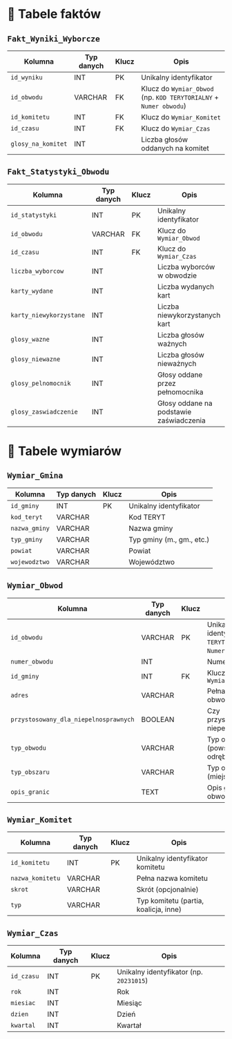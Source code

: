 
# 🧱 Tabele faktów

## `Fakt_Wyniki_Wyborcze`

| Kolumna               | Typ danych | Klucz | Opis |
|------------------------|------------|-------|------|
| `id_wyniku`            | INT        | PK    | Unikalny identyfikator |
| `id_obwodu`            | VARCHAR    | FK    | Klucz do `Wymiar_Obwod` (np. `KOD TERYTORIALNY` + `Numer obwodu`) |
| `id_komitetu`          | INT        | FK    | Klucz do `Wymiar_Komitet` |
| `id_czasu`             | INT        | FK    | Klucz do `Wymiar_Czas` |
| `glosy_na_komitet`     | INT        |       | Liczba głosów oddanych na komitet |

## `Fakt_Statystyki_Obwodu`

| Kolumna               | Typ danych | Klucz | Opis |
|------------------------|------------|-------|------|
| `id_statystyki`        | INT        | PK    | Unikalny identyfikator |
| `id_obwodu`            | VARCHAR    | FK    | Klucz do `Wymiar_Obwod` |
| `id_czasu`             | INT        | FK    | Klucz do `Wymiar_Czas` |
| `liczba_wyborcow`      | INT        |       | Liczba wyborców w obwodzie |
| `karty_wydane`         | INT        |       | Liczba wydanych kart |
| `karty_niewykorzystane`| INT        |       | Liczba niewykorzystanych kart |
| `glosy_wazne`          | INT        |       | Liczba głosów ważnych |
| `glosy_niewazne`       | INT        |       | Liczba głosów nieważnych |
| `glosy_pelnomocnik`    | INT        |       | Głosy oddane przez pełnomocnika |
| `glosy_zaswiadczenie`  | INT        |       | Głosy oddane na podstawie zaświadczenia |

# 🧩 Tabele wymiarów

## `Wymiar_Gmina`

| Kolumna       | Typ danych | Klucz | Opis |
|----------------|------------|-------|------|
| `id_gminy`      | INT        | PK    | Unikalny identyfikator |
| `kod_teryt`     | VARCHAR    |       | Kod TERYT |
| `nazwa_gminy`   | VARCHAR    |       | Nazwa gminy |
| `typ_gminy`     | VARCHAR    |       | Typ gminy (m., gm., etc.) |
| `powiat`        | VARCHAR    |       | Powiat |
| `wojewodztwo`   | VARCHAR    |       | Województwo |

## `Wymiar_Obwod`

| Kolumna                         | Typ danych | Klucz | Opis |
|----------------------------------|------------|-------|------|
| `id_obwodu`                      | VARCHAR    | PK    | Unikalny identyfikator (`KOD TERYTORIALNY` + `Numer obwodu`) |
| `numer_obwodu`                  | INT        |       | Numer obwodu |
| `id_gminy`                      | INT        | FK    | Klucz do `Wymiar_Gmina` |
| `adres`                         | VARCHAR    |       | Pełna siedziba obwodu |
| `przystosowany_dla_niepelnosprawnych` | BOOLEAN |       | Czy przystosowany dla niepełnosprawnych |
| `typ_obwodu`                    | VARCHAR    |       | Typ obwodu (powszechny, odrębny) |
| `typ_obszaru`                   | VARCHAR    |       | Typ obszaru (miejski, wiejski) |
| `opis_granic`                   | TEXT       |       | Opis granic obwodu |

## `Wymiar_Komitet`

| Kolumna         | Typ danych | Klucz | Opis |
|------------------|------------|-------|------|
| `id_komitetu`     | INT        | PK    | Unikalny identyfikator komitetu |
| `nazwa_komitetu`  | VARCHAR    |       | Pełna nazwa komitetu |
| `skrot`           | VARCHAR    |       | Skrót (opcjonalnie) |
| `typ`             | VARCHAR    |       | Typ komitetu (partia, koalicja, inne) |

## `Wymiar_Czas`

| Kolumna   | Typ danych | Klucz | Opis |
|------------|------------|-------|------|
| `id_czasu`  | INT        | PK    | Unikalny identyfikator (np. `20231015`) |
| `rok`       | INT        |       | Rok |
| `miesiac`   | INT        |       | Miesiąc |
| `dzien`     | INT        |       | Dzień |
| `kwartal`   | INT        |       | Kwartał |
